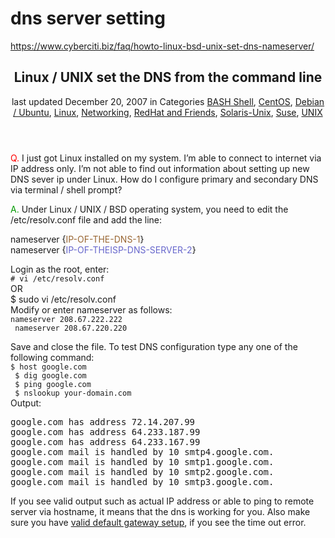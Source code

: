 # dns server setting

https://www.cyberciti.biz/faq/howto-linux-bsd-unix-set-dns-nameserver/

<article id="post-881" class="post-881 post type-post status-publish format-standard hentry category-bash-shell category-centos category-debian-ubuntu category-linux category-networking category-redhat-and-friends category-solaris-unix category-suse category-unix tag-etcresolvconf tag-bind-nameserver tag-debian-nameserver tag-dns-server tag-etc-resolv-conf-nameserver tag-nameserver-change tag-ping-nameserver tag-primary-dns-server tag-redhat-nameserver tag-resolv-conf-nameserver tag-secondary-dns tag-set-name-server tag-time-out-error tag-unix-dns"><header class="entry-header"><h1 class="entry-title">Linux / UNIX set the DNS from the command line</h1> <span class="last-updated">last updated <time class="entry-modified-time" itemprop="dateModified" datetime="2007-12-20T05:23:06+00:00">December 20, 2007</time></span> <span class="cat-links">in <span class="screen-reader-text">Categories </span><a href="https://www.cyberciti.biz/faq/category/bash-shell/" rel="tag">BASH Shell</a>, <a href="https://www.cyberciti.biz/faq/category/centos/" rel="tag">CentOS</a>, <a href="https://www.cyberciti.biz/faq/category/debian-ubuntu/" rel="tag">Debian / Ubuntu</a>, <a href="https://www.cyberciti.biz/faq/category/linux/" rel="tag">Linux</a>, <a href="https://www.cyberciti.biz/faq/category/networking/" rel="tag">Networking</a>, <a href="https://www.cyberciti.biz/faq/category/redhat-and-friends/" rel="tag">RedHat and Friends</a>, <a href="https://www.cyberciti.biz/faq/category/solaris-unix/" rel="tag">Solaris-Unix</a>, <a href="https://www.cyberciti.biz/faq/category/suse/" rel="tag">Suse</a>, <a href="https://www.cyberciti.biz/faq/category/unix/" rel="tag">UNIX</a></span></header><div class="entry-content"><p><span style="color: rgb(255, 0, 0);">Q.</span> I just got Linux installed on my system. I’m able to connect to internet via IP address only. I’m not able to find out information about setting up new DNS sever ip under Linux. How do I configure primary and secondary DNS via terminal / shell prompt?</p><p></p><p></p><p></p><p><span style="color: rgb(0, 153, 0);">A.</span> Under Linux / UNIX / BSD operating system, you need to edit the /etc/resolv.conf file and add the line:</p><p><span id="more-881"></span></p><p>nameserver {<span style="color: rgb(153, 102, 51);">IP-OF-THE-DNS-1</span>}<br> nameserver {<span style="color: rgb(102, 102, 204);">IP-OF-THEISP-DNS-SERVER-2</span>}</p><p>Login as the root, enter:<br> <code># vi /etc/resolv.conf</code><br> OR<br> $ sudo vi /etc/resolv.conf<br> Modify or enter nameserver as follows:<br> <code>nameserver 208.67.222.222<br> nameserver 208.67.220.220<br> </code><br> Save and close the file. To test DNS configuration type any one of the following command:<br> <code>$ host google.com<br> $ dig google.com<br> $ ping google.com<br> $ nslookup your-domain.com</code><br> Output:</p><pre>google.com has address 72.14.207.99
google.com has address 64.233.187.99
google.com has address 64.233.167.99
google.com mail is handled by 10 smtp4.google.com.
google.com mail is handled by 10 smtp1.google.com.
google.com mail is handled by 10 smtp2.google.com.
google.com mail is handled by 10 smtp3.google.com.
</pre><p>If you see valid output such as actual IP address or able to ping to remote server via hostname, it means that the dns is working for you. Also make sure you have <a href="//www.cyberciti.biz/faq/linux-setup-default-gateway-with-route-command/">valid default gateway setup</a>, if you see the time out error.</p><p></p></article>